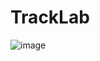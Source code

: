 # TrackLab

![image](https://user-images.githubusercontent.com/32811451/191519038-802ca4c3-d768-46e3-a860-0adef44020fd.png)
